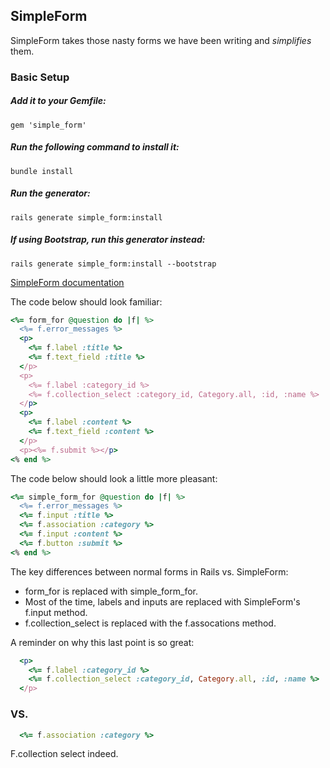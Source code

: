 ## SimpleForm
SimpleForm takes those nasty forms we have been writing and *simplifies* them. 

### Basic Setup

##### Add it to your Gemfile:

`gem 'simple_form'`

##### Run the following command to install it:

`bundle install`

##### Run the generator:

`rails generate simple_form:install`

##### If using Bootstrap, run this generator instead:

`rails generate simple_form:install --bootstrap`

[SimpleForm documentation](https://github.com/plataformatec/simple_form)

The code below should look familiar:

```ruby
<%= form_for @question do |f| %>  
  <%= f.error_messages %>
  <p>  
    <%= f.label :title %>  
    <%= f.text_field :title %>  
  </p>
  <p>  
    <%= f.label :category_id %>  
    <%= f.collection_select :category_id, Category.all, :id, :name %>  
  </p>
  <p>  
    <%= f.label :content %>  
    <%= f.text_field :content %>  
  </p>  
  <p><%= f.submit %></p>  
<% end %>
```

The code below should look a little more pleasant:

```ruby
<%= simple_form_for @question do |f| %>
  <%= f.error_messages %>
  <%= f.input :title %>
  <%= f.association :category %> 
  <%= f.input :content %>
  <%= f.button :submit %>
<% end %>
```

The key differences between normal forms in Rails vs. SimpleForm:
- form_for is replaced with simple_form_for.
- Most of the time, labels and inputs are replaced with SimpleForm's f.input method.
- f.collection_select is replaced with the f.assocations method. 

A reminder on why this last point is so great:
```ruby
  <p>  
    <%= f.label :category_id %>  
    <%= f.collection_select :category_id, Category.all, :id, :name %>  
  </p>
```
  
### VS.

```ruby
  <%= f.association :category %> 
```

F.collection select indeed.


